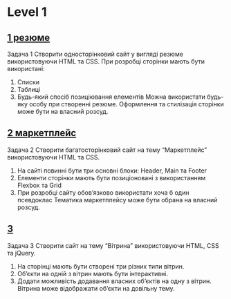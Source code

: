 
# Level 1
## [1 резюме](https://bogdanbackend.github.io/RoboCamp2024/web/level1/1/index.html)
Задача 1
Створити односторінковий сайт у вигляді резюме використовуючи HTML та CSS.
При розробці сторінки мають бути використані:  
1. Списки
2. Таблиці
3. Будь-який спосіб позиціювання елементів
Можна використати будь-яку особу при створенні резюме.
Оформлення та стилізація сторінки може бути на власний розсуд.

## [2 маркетплейс](https://bogdanbackend.github.io/RoboCamp2024/web/level1/2/index.html)
Задача 2
Створити багатосторінковий сайт на тему “Маркетплейс” використовуючи HTML та CSS.
1. На сайті повинні бути три основні блоки: Header, Main та Footer
2. Елементи сторінки мають бути позиціоновані з використанням Flexbox та Grid
3. При розробці сайту обов’язково використати хоча б один псевдоклас
Тематика маркетплейсу може бути обрана на власний розсуд.

## [3]()
Задача 3
Створити сайт на тему “Вітрина” використовуючи HTML, CSS та jQuery.
1. На сторінці мають бути створені три різних типи вітрин.
2. Об’єкти на одній з вітрин мають бути інтерактивні.
3. Додати можливість додавання власних об’єктів на одну з вітрин.
Вітрина може відображати об’єкти на довільну тему.
